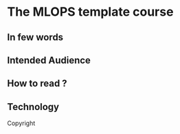 # The MLOPS template course

## In few words


## Intended Audience


## How to read ?


## Technology


Copyright 